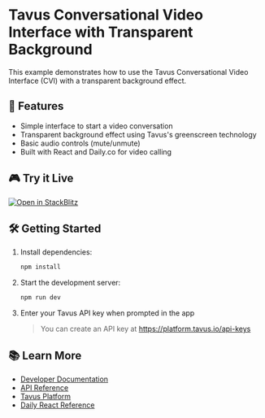 # Tavus Conversational Video Interface with Transparent Background

This example demonstrates how to use the Tavus Conversational Video Interface (CVI) with a transparent background effect.

## 🚀 Features

- Simple interface to start a video conversation
- Transparent background effect using Tavus's greenscreen technology
- Basic audio controls (mute/unmute)
- Built with React and Daily.co for video calling

## 🎮 Try it Live

[![Open in StackBlitz](https://developer.stackblitz.com/img/open_in_stackblitz.svg)](https://stackblitz.com/github/Tavus-Engineering/tavus-examples/tree/main/examples/cvi-transparent-background?file=src%2FApp.tsx)

## 🛠 Getting Started

1. Install dependencies:
   ```bash
   npm install
   ```

2. Start the development server:
   ```bash
   npm run dev
   ```

3. Enter your Tavus API key when prompted in the app
   > You can create an API key at https://platform.tavus.io/api-keys

## 📚 Learn More

- [Developer Documentation](https://docs.tavus.io/)
- [API Reference](https://docs.tavus.io/api-reference/)
- [Tavus Platform](https://platform.tavus.io/)
- [Daily React Reference](https://docs.daily.co/reference/daily-react)
